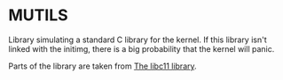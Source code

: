# MUTILS
Library simulating a standard C library for the kernel. If this library isn't linked with the initimg, there is a big probability that the kernel will panic.

Parts of the library are taken from <a href="https://github.com/dryc/libc11">The libc11 library</a>.